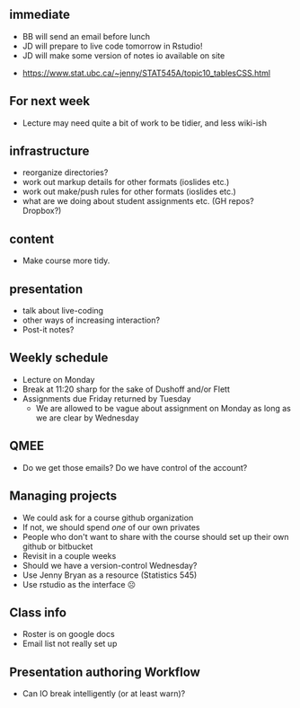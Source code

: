 ## immediate

- BB will send an email before lunch 
- JD will prepare to live code tomorrow in Rstudio!
- JD will make some version of notes io available on site

* https://www.stat.ubc.ca/~jenny/STAT545A/topic10_tablesCSS.html

## For next week

* Lecture may need quite a bit of work to be tidier, and less wiki-ish

## infrastructure

- reorganize directories?
- work out markup details for other formats (ioslides etc.)
- work out make/push rules for other formats (ioslides etc.)
- what are we doing about student assignments etc. (GH repos? Dropbox?)

## content

- Make course more tidy.

## presentation

- talk about live-coding
- other ways of increasing interaction?
 - Post-it notes?

## Weekly schedule
- Lecture on Monday
- Break at 11:20 sharp for the sake of Dushoff and/or Flett
- Assignments due Friday returned by Tuesday
  - We are allowed to be vague about assignment on Monday as long as we are clear by Wednesday

## QMEE
* Do we get those emails? Do we have control of the account?

## Managing projects
* We could ask for a course github organization
 * If not, we should spend _one_ of our own privates
* People who don't want to share with the course should set up their own github or bitbucket
* Revisit in a couple weeks
* Should we have a version-control Wednesday?
* Use Jenny Bryan as a resource (Statistics 545)
 * Use rstudio as the interface ☹

## Class info
* Roster is on google docs
* Email list not really set up

## Presentation authoring Workflow
* Can IO break intelligently (or at least warn)?
